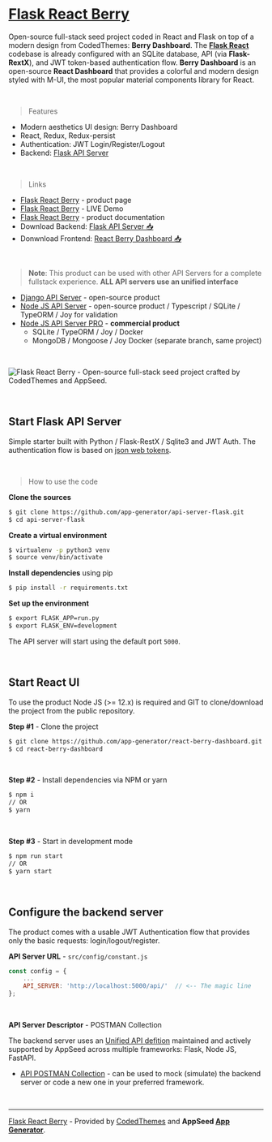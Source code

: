 # [Flask React Berry](https://appseed.us/product/flask-react-berry-dashboard)

Open-source full-stack seed project coded in React and Flask on top of a modern design from CodedThemes: **Berry Dashboard**. The **[Flask React](https://appseed.us/product/flask-react-berry-dashboard)** codebase is already configured with an SQLite database, API (via **Flask-RextX**), and JWT token-based authentication flow. **Berry Dashboard** is an open-source **React Dashboard** that provides a colorful and modern design styled with M-UI, the most popular material components library for React.

<br />

> Features

- Modern aesthetics UI design: Berry Dashboard
- React, Redux, Redux-persist
- Authentication: JWT Login/Register/Logout
- Backend: [Flask API Server](https://github.com/app-generator/api-server-flask) 

<br />

> Links

- [Flask React Berry](https://appseed.us/product/flask-react-datta-able) - product page
- [Flask React Berry](https://flask-react-datta-able.appseed-srv1.com/) - LIVE Demo
- [Flask React Berry](https://docs.appseed.us/products/react/flask-berry-dashboard) - product documentation
- Download Backend: [Flask API Server 📥](https://github.com/app-generator/api-server-flask/archive/refs/heads/main.zip)
- Donwnload Frontend: [React Berry Dashboard 📥](https://github.com/app-generator/react-berry-dashboard/archive/refs/heads/main.zip)  

<br >

> **Note**: This product can be used with other API Servers for a complete fullstack experience. **ALL API servers use an unified interface**

- [Django API Server](https://github.com/app-generator/api-server-django) - open-source product
- [Node JS API Server](https://github.com/app-generator/api-server-nodejs) - open-source product / Typescript / SQLite / TypeORM / Joy for validation
- [Node JS API Server PRO](https://github.com/app-generator/api-server-nodejs-pro) - **commercial product**
    - SQLite / TypeORM / Joy / Docker
    - MongoDB / Mongoose / Joy Docker (separate branch, same project)

<br />

![Flask React Berry - Open-source full-stack seed project crafted by CodedThemes and AppSeed.](https://user-images.githubusercontent.com/51070104/124934742-aa392300-e00d-11eb-83bf-28d8b8704ec8.png)

<br />

## Start Flask API Server

Simple starter built with Python / Flask-RestX / Sqlite3 and JWT Auth. The authentication flow is based on [json web tokens](https://jwt.io).

<br />

> How to use the code

**Clone the sources**

```bash
$ git clone https://github.com/app-generator/api-server-flask.git
$ cd api-server-flask
```

**Create a virtual environment**

```bash
$ virtualenv -p python3 venv
$ source venv/bin/activate
```

**Install dependencies** using pip

```bash
$ pip install -r requirements.txt
```

**Set up the environment** 

```bash
$ export FLASK_APP=run.py
$ export FLASK_ENV=development
```

The API server will start using the default port `5000`. 

<br />

## Start React UI 

To use the product Node JS (>= 12.x) is required and GIT to clone/download the project from the public repository.

**Step #1** - Clone the project

```bash
$ git clone https://github.com/app-generator/react-berry-dashboard.git
$ cd react-berry-dashboard
```

<br >

**Step #2** - Install dependencies via NPM or yarn

```bash
$ npm i
// OR
$ yarn
```

<br />

**Step #3** - Start in development mode

```bash
$ npm run start 
// OR
$ yarn start
```

<br />

## Configure the backend server

The product comes with a usable JWT Authentication flow that provides only the basic requests: login/logout/register. 

**API Server URL** - `src/config/constant.js` 

```javascript
const config = {
    ...
    API_SERVER: 'http://localhost:5000/api/'  // <-- The magic line
};
```

<br />

**API Server Descriptor** - POSTMAN Collection

The backend server uses an [Unified API defition](https://docs.appseed.us/boilerplate-code/api-server/api-unified-definition) maintained and actively supported by AppSeed across multiple frameworks: Flask, Node JS, FastAPI.

- [API POSTMAN Collection](https://github.com/app-generator/api-unified-definition/blob/main/api.postman_collection.json) - can be used to mock (simulate) the backend server or code a new one in your preferred framework. 

<br />

---
[Flask React Berry](https://appseed.us/product/flask-react-berry-dashboard) - Provided by [CodedThemes](https://codedthemes.com/) and **AppSeed [App Generator](https://appseed.us/app-generator)**.
